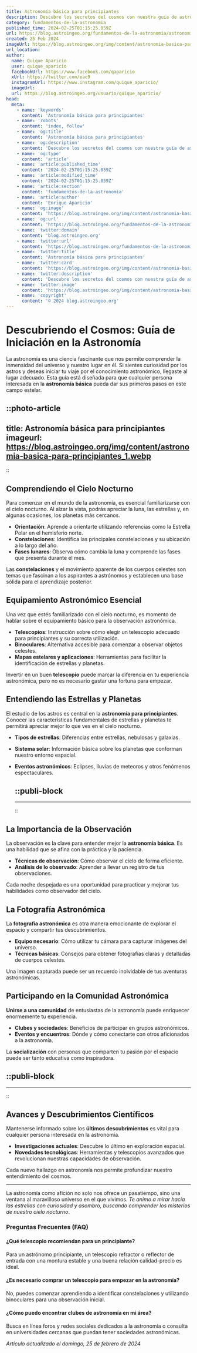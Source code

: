 ```yaml
---
title: Astronomía básica para principiantes
description: Descubre los secretos del cosmos con nuestra guía de astronomía básica perfecta para principiantes. ¡Empieza a explorar el universo hoy!
category: fundamentos-de-la-astronomia
published_time: 2024-02-25T01:15:25.059Z
url: https://blog.astroingeo.org/fundamentos-de-la-astronomia/astronomia-basica-para-principiantes
created: 25 Feb 2024
imageUrl: https://blog.astroingeo.org/img/content/astronomia-basica-para-principiantes_1.webp
url_location:
author:
  name: Quique Aparicio
  user: quique_aparicio
  facebookUrl: https://www.facebook.com/qaparicio
  xUrl: https://twitter.com/eac9
  instagramUrl: https://www.instagram.com/quique_aparicio/
  imageUrl: 
  url: https://blog.astroingeo.org/usuario/quique_aparicio/
head:
  meta:
    - name: 'keywords'
      content: 'Astronomía básica para principiantes'
    - name: 'robots'
      content: 'index, follow'
    - name: 'og:title'
      content: 'Astronomía básica para principiantes'
    - name: 'og:description'
      content: 'Descubre los secretos del cosmos con nuestra guía de astronomía básica perfecta para principiantes. ¡Empieza a explorar el universo hoy!'
    - name: 'og:type'
      content: 'article'
    - name: 'article:published_time'
      content: '2024-02-25T01:15:25.059Z'
    - name: 'article:modified_time'
      content: '2024-02-25T01:15:25.059Z'
    - name: 'article:section'
      content: 'fundamentos-de-la-astronomia'
    - name: 'article:author'
      content: 'Enrique Aparicio'
    - name: 'og:image'
      content: 'https://blog.astroingeo.org/img/content/astronomia-basica-para-principiantes_1.webp'
    - name: 'og:url'
      content: 'https://blog.astroingeo.org/fundamentos-de-la-astronomia/astronomia-basica-para-principiantes'
    - name: 'twitter:domain'
      content: 'blog.astroingeo.org'
    - name: 'twitter:url'
      content: 'https://blog.astroingeo.org/fundamentos-de-la-astronomia/astronomia-basica-para-principiantes'
    - name: 'twitter:title'
      content: 'Astronomía básica para principiantes'
    - name: 'twitter:card'
      content: 'https://blog.astroingeo.org/img/content/astronomia-basica-para-principiantes_1.webp'
    - name: 'twitter:description'
      content: 'Descubre los secretos del cosmos con nuestra guía de astronomía básica perfecta para principiantes. ¡Empieza a explorar el universo hoy!'
    - name: 'twitter:image'
      content: 'https://blog.astroingeo.org/img/content/astronomia-basica-para-principiantes_1.webp'
    - name: 'copyright'
      content: '© 2024 blog.astroingeo.org'
---
```

# Descubriendo el Cosmos: Guía de Iniciación en la Astronomía

La astronomía es una ciencia fascinante que nos permite comprender la inmensidad del universo y nuestro lugar en él. Si sientes curiosidad por los astros y deseas iniciar tu viaje por el conocimiento astronómico, llegaste al lugar adecuado. Esta guía está diseñada para que cualquier persona interesada en la **astronomía básica** pueda dar sus primeros pasos en este campo estelar.


::photo-article
---
title: Astronomía básica para principiantes
imageurl: https://blog.astroingeo.org/img/content/astronomia-basica-para-principiantes_1.webp
---
::


## Comprendiendo el Cielo Nocturno

Para comenzar en el mundo de la astronomía, es esencial familiarizarse con el cielo nocturno. Al alzar la vista, podrás apreciar la luna, las estrellas y, en algunas ocasiones, los planetas más cercanos.

- **Orientación**: Aprende a orientarte utilizando referencias como la Estrella Polar en el hemisferio norte.
- **Constelaciones**: Identifica las principales constelaciones y su ubicación a lo largo del año.
- **Fases lunares**: Observa cómo cambia la luna y comprende las fases que presenta durante el mes.

Las **constelaciones** y el movimiento aparente de los cuerpos celestes son temas que fascinan a los aspirantes a astrónomos y establecen una base sólida para el aprendizaje posterior.

## Equipamiento Astronómico Esencial

Una vez que estés familiarizado con el cielo nocturno, es momento de hablar sobre el equipamiento básico para la observación astronómica.

- **Telescopios**: Instrucción sobre cómo elegir un telescopio adecuado para principiantes y su correcta utilización.
- **Binoculares**: Alternativa accesible para comenzar a observar objetos celestes.
- **Mapas estelares y aplicaciones**: Herramientas para facilitar la identificación de estrellas y planetas.

Invertir en un buen **telescopio** puede marcar la diferencia en tu experiencia astronómica, pero no es necesario gastar una fortuna para empezar. 

## Entendiendo las Estrellas y Planetas

El estudio de los astros es central en la **astronomía para principiantes**. Conocer las características fundamentales de estrellas y planetas te permitirá apreciar mejor lo que ves en el cielo nocturno.

- **Tipos de estrellas**: Diferencias entre estrellas, nebulosas y galaxias.
- **Sistema solar**: Información básica sobre los planetas que conforman nuestro entorno espacial.
- **Eventos astronómicos**: Eclipses, lluvias de meteoros y otros fenómenos espectaculares.


  ::publi-block
  ---
  ---
  ::
  
  
## La Importancia de la Observación

La observación es la clave para entender mejor la **astronomía básica**. Es una habilidad que se afina con la práctica y la paciencia.

- **Técnicas de observación**: Cómo observar el cielo de forma eficiente.
- **Análisis de lo observado**: Aprender a llevar un registro de tus observaciones.

Cada noche despejada es una oportunidad para practicar y mejorar tus habilidades como observador del cielo.

## La Fotografía Astronómica

La **fotografía astronómica** es otra manera emocionante de explorar el espacio y compartir tus descubrimientos.

- **Equipo necesario**: Cómo utilizar tu cámara para capturar imágenes del universo.
- **Técnicas básicas**: Consejos para obtener fotografías claras y detalladas de cuerpos celestes.

Una imagen capturada puede ser un recuerdo inolvidable de tus aventuras astronómicas.

## Participando en la Comunidad Astronómica

**Unirse a una comunidad** de entusiastas de la astronomía puede enriquecer enormemente tu experiencia.

- **Clubes y sociedades**: Beneficios de participar en grupos astronómicos.
- **Eventos y encuentros**: Dónde y cómo conectarte con otros aficionados a la astronomía.

La **socialización** con personas que comparten tu pasión por el espacio puede ser tanto educativa como inspiradora.


  ::publi-block
  ---
  ---
  ::
  
  
## Avances y Descubrimientos Científicos

Mantenerse informado sobre los **últimos descubrimientos** es vital para cualquier persona interesada en la astronomía.

- **Investigaciones actuales**: Descubre lo último en exploración espacial.
- **Novedades tecnológicas**: Herramientas y telescopios avanzados que revolucionan nuestras capacidades de observación.

Cada nuevo hallazgo en astronomía nos permite profundizar nuestro entendimiento del cosmos.

---

La astronomía como afición no solo nos ofrece un pasatiempo, sino una ventana al maravilloso universo en el que vivimos. *Te animo a mirar hacia las estrellas con curiosidad y asombro, buscando comprender los misterios de nuestro cielo nocturno*.

### Preguntas Frecuentes (FAQ)

#### ¿Qué telescopio recomiendan para un principiante?
Para un astrónomo principiante, un telescopio refractor o reflector de entrada con una montura estable y una buena relación calidad-precio es ideal.

#### ¿Es necesario comprar un telescopio para empezar en la astronomía?
No, puedes comenzar aprendiendo a identificar constelaciones y utilizando binoculares para una observación inicial.

#### ¿Cómo puedo encontrar clubes de astronomía en mi área?
Busca en línea foros y redes sociales dedicados a la astronomía o consulta en universidades cercanas que puedan tener sociedades astronómicas.

_Artículo actualizado el domingo, 25 de febrero de 2024_